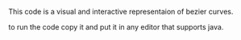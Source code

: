 This code is a visual and interactive representaion of bezier curves.

to run the code copy it and put it in any editor that supports java.
